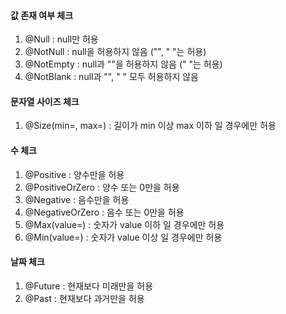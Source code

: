 
#### 값 존재 여부 체크  
1) @Null     : null만 허용  
2) @NotNull  : null을 허용하지 않음 ("", " "는 허용)  
3) @NotEmpty : null과 ""을 허용하지 않음 (" "는 허용)  
4) @NotBlank : null과 "", " " 모두 허용하지 않음  

#### 문자열 사이즈 체크
   1) @Size(min=, max=) : 길이가 min 이상 max 이하 일 경우에만 허용    
#### 수 체크  
   1) @Positive       : 양수만을 허용  
   2) @PositiveOrZero : 양수 또는 0만을 허용  
   3) @Negative       : 음수만을 허용  
   4) @NegativeOrZero : 음수 또는 0만을 허용  
   5) @Max(value=)      : 숫자가 value 이하 일 경우에만 허용 
   6) @Min(value=)      : 숫자가 value 이상 일 경우에만 허용
   
#### 날짜 체크  
   1) @Future : 현재보다 미래만을 허용  
   2) @Past   : 현재보다 과거만을 허용